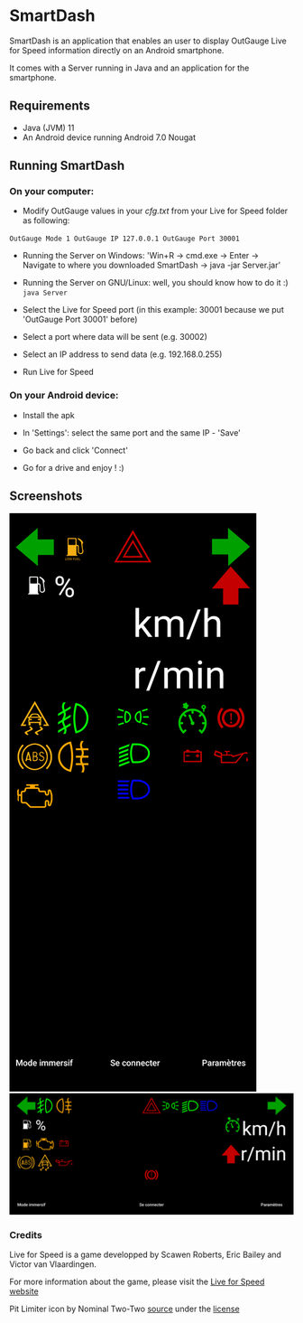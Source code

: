 # SmartDash
SmartDash is an application that enables an user to display OutGauge Live for Speed information directly on an Android smartphone.

It comes with a Server running in Java and an application for the smartphone.

## Requirements
- Java (JVM) 11
- An Android device running Android 7.0 Nougat

## Running SmartDash

### On your computer:

- Modify OutGauge values in your _cfg.txt_ from your Live for Speed folder as following:

`OutGauge Mode 1
OutGauge IP 127.0.0.1
OutGauge Port 30001`

- Running the Server on Windows: 'Win+R -> cmd.exe -> Enter -> Navigate to where you downloaded SmartDash -> java -jar Server.jar'

- Running the Server on GNU/Linux: well, you should know how to do it :) `java Server`

- Select the Live for Speed port (in this example: 30001 because we put 'OutGauge Port 30001' before)

- Select a port where data will be sent (e.g. 30002)

- Select an IP address to send data (e.g. 192.168.0.255)

- Run Live for Speed

### On your Android device:

- Install the apk

- In 'Settings': select the same port and the same IP - 'Save'

- Go back and click 'Connect'

- Go for a drive and enjoy ! :)

## Screenshots
![Portrait mode](./screenshots/portrait.png)
![Landscape mode](./screenshots/landscape.png)

### Credits
Live for Speed is a game developped by Scawen Roberts, Eric Bailey and Victor van Vlaardingen.

For more information about the game, please visit the [Live for Speed website](https://www.lfs.net/)

Pit Limiter icon by Nominal Two-Two [source](https://commons.wikimedia.org/wiki/File:Cruise_Control.svg) under the [license](https://creativecommons.org/licenses/by-sa/4.0/deed.en)
